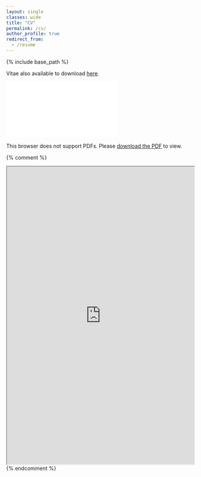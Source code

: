 ```yaml
---
layout: single
classes: wide
title: "CV"
permalink: /cv/
author_profile: true
redirect_from:
  - /resume
---
```


{% include base_path %}

Vitae also available to download [here](../files/jcv.pdf).

<object data="../files/jcv.pdf" type="application/pdf" width="700px" height="700px">
    <embed src="../files/jcv.pdf">
        <p>This browser does not support PDFs. Please <a href="../files/jcv.pdf">download the PDF</a> to view.</p>
    </embed>
</object>

{% comment %}
<iframe src="https://drive.google.com/file/d/1haaQPgAMkOqouNhVPiB8EHmol-okyQOy/preview" width="100%" height = "800"></iframe>
{% endcomment %}

